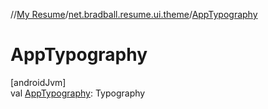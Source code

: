 //[My Resume](../../index.md)/[net.bradball.resume.ui.theme](index.md)/[AppTypography](-app-typography.md)

# AppTypography

[androidJvm]\
val [AppTypography](-app-typography.md): Typography
